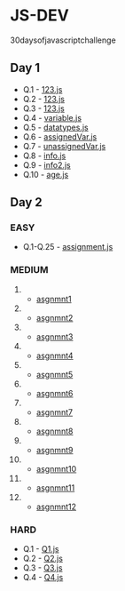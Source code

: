 # JS-DEV
 30daysofjavascriptchallenge
## Day 1

- Q.1 - [123.js](/day1/123.js)
- Q.2 - [123.js](/day1/123.js)
- Q.3 - [123.js](/day1/123.js)
- Q.4 - [variable.js](/day1/variable.js)
- Q.5 - [datatypes.js](/day1/datatypes.js)
- Q.6 - [assignedVar.js](/day1/assignedVar.js)
- Q.7 - [unassignedVar.js](/day1/unassignedVar.js)
- Q.8 - [info.js](/day1/info.js)
- Q.9 - [info2.js](/day1/info2.js)
- Q.10 - [age.js](/day1/age.js)

## Day 2

### EASY

- Q.1-Q.25 - [assignment.js](/day2/easy/assignment.js)

### MEDIUM

1. - [asgnmnt1](day2/medium/asgnmnt1)
2. - [asgnmnt2](day2/medium/asgnmnt2)
3. - [asgnmnt3](day2/medium/asgnmnt3)
4. - [asgnmnt4](day2/medium/asgnmnt4)
5. - [asgnmnt5](day2/medium/asgnmnt5)
6. - [asgnmnt6](day2/medium/asgnmnt6)
7. - [asgnmnt7](day2/medium/asgnmnt7)
8. - [asgnmnt8](day2/medium/asgnmnt8)
9. - [asgnmnt9](day2/medium/asgnmnt9)
10. - [asgnmnt10](day2/medium/asgnmnt10)
11. - [asgnmnt11](day2/medium/asgnmnt11)
12. - [asgnmnt12](day2/medium/asgnmnt12)

### HARD

- Q.1 - [Q1.js](day2/hard/Q1.js)
- Q.2 - [Q2.js](day2/hard/Q2.js)
- Q.3 - [Q3.js](day2/hard/Q3.js)
- Q.4 - [Q4.js](day2/hard/Q4.js)
